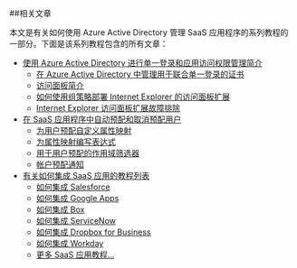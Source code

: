 ##相关文章

本文是有关如何使用 Azure Active Directory 管理 SaaS 应用程序的系列教程的一部分。下面是该系列教程包含的所有文章：

- [使用 Azure Active Directory 进行单一登录和应用访问权限管理简介](active-directory-appssoaccess-whatis.md)
	- [在 Azure Active Directory 中管理用于联合单一登录的证书](active-directory-sso-certs.md)
	- [访问面板简介](active-directory-saas-access-panel-introduction.md)
	- [如何使用组策略部署 Internet Explorer 的访问面板扩展](active-directory-saas-ie-group-policy.md)
	- [Internet Explorer 访问面板扩展故障排除](active-directory-saas-ie-troubleshooting.md)
- [在 SaaS 应用程序中自动预配和取消预配用户](active-directory-saas-app-provisioning.md)
	- [为用户预配自定义属性映射](active-directory-saas-customizing-attribute-mappings.md)
	- [为属性映射编写表达式](active-directory-saas-writing-expressions-for-attribute-mappings.md)
	- [用于用户预配的作用域筛选器](active-directory-saas-scoping-filters.md)
	- [帐户预配通知](active-directory-saas-account-provisioning-notifications.md)
- [有关如何集成 SaaS 应用的教程列表](active-directory-saas-tutorial-list.md)
	- [如何集成 Salesforce](active-directory-saas-salesforce-tutorial.md)
	- [如何集成 Google Apps](active-directory-saas-google-apps-tutorial.md)
	- [如何集成 Box](active-directory-saas-box-tutorial.md)
	- [如何集成 ServiceNow](active-directory-saas-servicenow-tutorial.md)
	- [如何集成 Dropbox for Business](active-directory-saas-dropboxforbusiness-tutorial.md)
	- [如何集成 Workday](active-directory-saas-workday-tutorial.md) 
	- [更多 SaaS 应用教程...](active-directory-saas-tutorial-list.md)

<!---HONumber=Mooncake_1221_2015-->